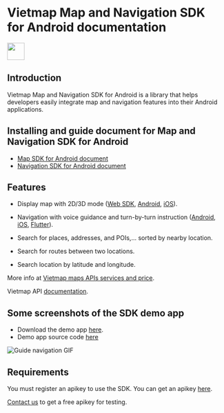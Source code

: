 
# Vietmap Map and Navigation SDK for Android documentation
[<img src="https://bizweb.dktcdn.net/100/415/690/themes/804206/assets/logo.png?1689561872933" height="40"/> </p>](https://vietmap.vn/maps-api)
## Introduction
Vietmap Map and Navigation SDK for Android is a library that helps developers easily integrate map and navigation features into their Android applications.
## Installing and guide document for Map and Navigation SDK for Android 
- [Map SDK for Android document](./README.mapview.md)
- [Navigation SDK for Android document](./README.navigation.md)
## Features

- Display map with 2D/3D mode ([Web SDK](https://maps.vietmap.vn/docs/map-api/tilemap/#url), [Android](./README.mapview.md), [iOS](https://maps.vietmap.vn/docs/sdk-mobile/sdk-ios/sdk-ios-ver2.0/)).

- Navigation with voice guidance and turn-by-turn instruction ([Android](./README.navigation.md), [iOS](https://maps.vietmap.vn/docs/sdk-mobile/sdk-ios/sdk-ios-ver2.0/), [Flutter](https://pub.dev/packages/vietmap_flutter_navigation)).

- Search for places, addresses, and POIs,... sorted by nearby location.

- Search for routes between two locations.

- Search location by latitude and longitude.

More info at [Vietmap maps APIs services and price](https://vietmap.vn/maps-api).

Vietmap API [documentation](https://maps.vietmap.vn/docs/map-api/overview/).
## Some screenshots of the SDK demo app
- Download the demo app [here](https://vmnavigation.page.link/route).
- Demo app source code [here](https://github.com/vietmap-company/flutter-navigation-example)


![Guide navigation GIF](https://github.com/vietmap-company/vietmap-android-navigation-example/blob/v2.0.0/screenshots/guide_sdk.gif?raw=true)

## Requirements
You must register an apikey to use the SDK. You can get an apikey [here](https://maps.vietmap.vn/).

[Contact us](mailto:maps-api.support@vietmap.vn) to get a free apikey for testing.